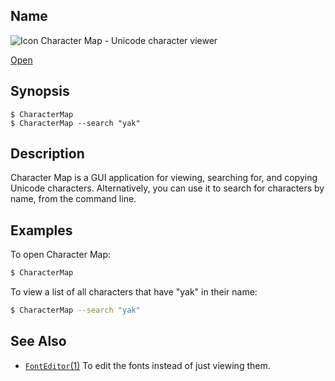 ## Name

![Icon](/res/icons/16x16/app-character-map.png) Character Map - Unicode character viewer

[Open](file:///bin/CharacterMap)

## Synopsis

```**sh
$ CharacterMap
$ CharacterMap --search "yak"
```

## Description

Character Map is a GUI application for viewing, searching for, and copying Unicode characters. Alternatively, you can use it to search for characters by name, from the command line.

## Examples

To open Character Map:

```sh
$ CharacterMap
```

To view a list of all characters that have "yak" in their name:

```sh
$ CharacterMap --search "yak"
```

## See Also

-   [`FontEditor`(1)](help://man/1/Applications/FontEditor) To edit the fonts instead of just viewing them.
